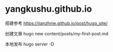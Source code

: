 # yangkushu.github.io

搭建参考
https://jianzhnie.github.io/post/hugo_site/

创建文章
hugo new content/posts/my-first-post.md

本地发布
hugo server -D